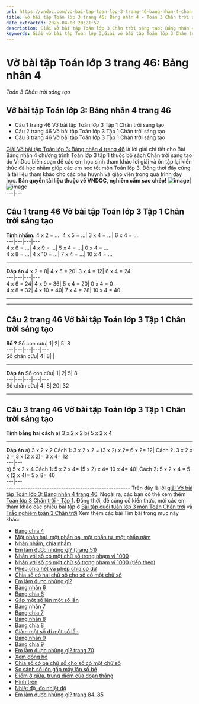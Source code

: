 ```yaml
---
url: https://vndoc.com/vo-bai-tap-toan-lop-3-trang-46-bang-nhan-4-chan-troi-sang-tao-307166
title: Vở bài tập Toán lớp 3 trang 46: Bảng nhân 4 - Toán 3 Chân trời sáng tạo - VnDoc.com
date_extracted: 2025-04-08 20:21:52
description: Giải Vở bài tập Toán lớp 3 Chân trời sáng tạo: Bảng nhân 4 trang 46, luyện giải bài tập Toán lớp 3 ngắn gọn, dễ hiểu. Mời các em cùng theo dõi.
keywords: Giải vở bài tập Toán lớp 3,Giải vở bài tập Toán lớp 3 Chân trời,Giải vở bài tập Toán lớp 3 Chân trời sáng tạo,Giải vở bài tập Toán lớp 3 trang 46,Giải vở bài tập Toán lớp 3 Chân trời trang 46,Giải vở bài tập Toán lớp 3 Chân trời sáng tạo trang 46,Giải vở bài tập Toán lớp 3 trang 46 bảng nhân 4,Giải vở bài tập Toán lớp 3 Chân trời trang 46 bảng nhân 4,Giải vở bài tập Toán lớp 3 Chân trời sáng tạo trang 46 bảng nhân 4
---
```


# Vở bài tập Toán lớp 3 trang 46: Bảng nhân 4
 _Toán 3 Chân trời sáng tạo_
## Vở bài tập Toán lớp 3: Bảng nhân 4 trang 46
  * Câu 1 trang 46 Vở bài tập Toán lớp 3 Tập 1 Chân trời sáng tạo
  * Câu 2 trang 46 Vở bài tập Toán lớp 3 Tập 1 Chân trời sáng tạo
  * Câu 3 trang 46 Vở bài tập Toán lớp 3 Tập 1 Chân trời sáng tạo

[Giải Vở bài tập Toán lớp 3: Bảng nhân 4 trang 46](<https://vndoc.com/vo-bai-tap-toan-lop-3-trang-46-bang-nhan-4-chan-troi-sang-tao-307166> "Giải Vở bài tập Toán lớp 3 Chân trời sáng tạo: Bảng nhân 4 trang 46") là lời giải chi tiết cho Bài Bảng nhân 4 chương trình Toán lớp 3 tập 1 thuộc bộ sách Chân trời sáng tạo do VnDoc biên soạn để các em học sinh tham khảo lời giải và ôn tập lại kiến thức đã học nhằm giúp các em học tốt môn Toán lớp 3. Đồng thời đây cũng là tài liệu tham khảo cho các phụ huynh và giáo viên trong quá trình dạy học.
**Bản quyền tài liệu thuộc về VNDOC, nghiêm cấm sao chép\!**
**![image](https://i.vdoc.vn/data/image/2023/10/19/Picture1.png)**| ![image](https://i.vdoc.vn/data/image/2023/10/19/Picture2.png)  
---|---  
## **Câu 1 trang 46 Vở bài tập Toán lớp 3 Tập 1 Chân trời sáng tạo**
**Tính nhẩm:**
4 x 2 = …| 4 x 5 = …| 3 x 4 = …| 6 x 4 = …  
---|---|---|---  
4 x 6 = …| 4 x 9 = …| 5 x 4 = …| 0 x 4 = …  
4 x 8 = …| 4 x 10 = …| 7 x 4 = …| 10 x 4 = …  
****
**Đáp án**
4 x 2 = 8| 4 x 5 = 20| 3 x 4 = 12| 6 x 4 = 24  
---|---|---|---  
4 x 6 = 24| 4 x 9 = 36| 5 x 4 = 20| 0 x 4 = 0  
4 x 8 = 32| 4 x 10 = 40| 7 x 4 = 28| 10 x 4 = 40  
****
****
## **Câu 2 trang 46 Vở bài tập Toán lớp 3 Tập 1 Chân trời sáng tạo**
**Số ?**
Số con cừu| 1| 2| 5| 8  
---|---|---|---|---  
Số chân cừu| 4| 8| |   
****
**Đáp án**
Số con cừu| 1| 2| 5| 8  
---|---|---|---|---  
Số chân cừu| 4| 8| 20| 32  
****
## **Câu 3 trang 46 Vở bài tập Toán lớp 3 Tập 1 Chân trời sáng tạo**
**Tính bằng hai cách**
a\) 3 x 2 x 2 b\) 5 x 2 x 4
****
**Đáp án**
a\) 3 x 2 x 2
Cách 1: 3 x 2 x 2 = \(3 x 2\) x 2= 6 x 2= 12| Cách 2: 3 x 2 x 2 = 3 x \(2 x 2\)= 3 x 4= 12  
---|---  
b\) 5 x 2 x 4
Cách 1: 5 x 2 x 4= \(5 x 2\) x 4= 10 x 4= 40| Cách 2: 5 x 2 x 4 = 5 x \(2 x 4\)= 5 x 8= 40  
---|---  
\----------------------------------------------------
Trên đây là lời [giải Vở bài tập Toán lớp 3: Bảng nhân 4 trang 46](<https://vndoc.com/vo-bai-tap-toan-lop-3-trang-46-bang-nhan-4-chan-troi-sang-tao-307166> "giải Vở bài tập Toán lớp 3 Chân trời sáng tạo: Bảng nhân 4 trang 46"). Ngoài ra, các bạn có thể xem thêm [Toán lớp 3 Chân trời - Tập 1](<https://vndoc.com/toan-lop-3-ctst-tap1>). Đồng thời, để củng cố kiến thức, mời các em tham khảo các phiếu bài tập ở [Bài tập cuối tuần lớp 3 môn Toán Chân trời](<https://vndoc.com/bai-tap-cuoi-tuan-lop-3-mon-toan-chan-troi>) và [Trắc nghiệm toán 3 Chân trời](<https://vndoc.com/trac-nghiem-toan-3-ctst>)
Xem thêm các bài Tìm bài trong mục này khác:
  * [Bảng chia 4](</vo-bai-tap-toan-lop-3-trang-47-bang-chia-4-chan-troi-sang-tao-307175>)
  * [Một phần hai, một phần ba, một phần tư, một phần năm](</vo-bai-tap-toan-lop-3-trang-48-49-mot-phan-hai-mot-phan-ba-mot-phan-tu-mot-phan-nam-chan-troi-sang-tao-307183>)
  * [Nhân nhẩm, chia nhẩm](<https://vndoc.com/vo-bai-tap-toan-lop-3-trang-50-nhan-nham-chia-nham-chan-troi-sang-tao-307184#mcetoc_1hd3n9sdh2eo>)
  * [Em làm được những gì? \(trang 51\)](</vo-bai-tap-toan-lop-3-trang-51-em-lam-duoc-nhung-gi-chan-troi-sang-tao-307760>)
  * [Nhân với số có một chữ số trong phạm vi 1000](</vo-bai-tap-toan-lop-3-trang-52-nhan-voi-so-co-mot-chu-so-trong-pham-vi-1000-chan-troi-sang-tao-307770>)
  * [Nhân với số có một chữ số trong phạm vi 1000 \(tiếp theo\)](</vo-bai-tap-toan-lop-3-trang-53-nhan-voi-so-co-mot-chu-so-trong-pham-vi-1000-tiep-theo-chan-troi-sang-tao-307777>)
  * [Phép chia hết và phép chia có dư](</vo-bai-tap-toan-phep-chia-het-va-phep-chia-co-du-trang-54-55-308597>)
  * [Chia số có hai chữ số cho số có một chữ số](</vo-bai-tap-toan-chia-so-co-hai-chu-so-cho-so-co-mot-chu-so-trang-56-57-308644>)
  * [Em làm được những gì? ](</vo-bai-tap-toan-em-lam-duoc-nhung-gi-trang-58-59-308653>)
  * [Bảng nhân 6](</vo-bai-tap-toan-bang-nhan-6-trang-60-309200>)
  * [Bảng chia 6](</vo-bai-tap-toan-bang-chia-6-trang-61-309204>)
  * [Gấp một số lên một số lần](</vo-bai-tap-toan-gap-mot-so-len-mot-so-lan-trang-62-309239>)
  * [Bảng nhân 7](</vo-bai-tap-toan-bang-nhan-7-trang-63-309783>)
  * [Bảng chia 7](</vo-bai-tap-toan-bang-chia-7-trang-64-309784>)
  * [Bảng nhân 8](</vo-bai-tap-toan-bang-nhan-8-trang-65-309785>)
  * [Bảng chia 8](</vo-bai-tap-toan-bang-chia-8-trang-66-309830>)
  * [Giảm một số đi một số lần](</vo-bai-tap-toan-giam-mot-so-di-mot-so-lan-trang-67-309834>)
  * [Bảng nhân 9](</vo-bai-tap-toan-3-bang-nhan-9-trang-68-310160>)
  * [Bảng chia 9](</vo-bai-tap-toan-3-bang-chia-9-trang-69-310163>)
  * [Em làm được những gì? trang 70](</vo-bai-tap-toan-3-em-lam-duoc-nhung-gi-trang-70-71-72-310167>)
  * [Xem đồng hồ](</vo-bai-tap-toan-3-xem-dong-ho-trang-73-74-310178>)
  * [Chia số có ba chữ số cho số có một chữ số](</vo-bai-tap-toan-lop-3-chia-so-co-ba-chu-so-cho-so-co-mot-chu-so-trang-75-76-77-310522>)
  * [So sánh số lớn gấp mấy lần số bé](</vo-bai-tap-toan-lop-3-so-sanh-so-lon-gap-may-lan-so-be-trang-78-310532>)
  * [Điểm ở giữa, trung điểm của đoạn thẳng](</vo-bai-tap-toan-lop-3-diem-o-giua-trung-diem-cua-doan-thang-310958>)
  * [Hình tròn](</vo-bai-tap-toan-lop-3-hinh-tron-310962>)
  * [Nhiệt độ, đo nhiệt độ ](</vo-bai-tap-toan-lop-3-nhiet-do-do-nhiet-do-310967>)
  * [Em làm được những gì? trang 84, 85](</vo-bai-tap-toan-lop-3-em-lam-duoc-nhung-gi-trang-84-85-311524>)

